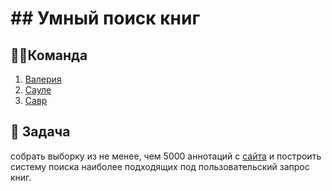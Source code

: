 # ## Умный поиск книг

## 🦸‍♂️Команда
1. [Валерия](https://github.com/valeri2393)
2. [Сауле](https://github.com/SauleBis)
3. [Савр](https://github.com/SavrOverSide)

## 🎯 Задача 
собрать выборку из не менее, чем 5000 аннотаций c [сайта](https://www.biblio-globus.ru/category?cid=182&pagenumber=1) и построить систему поиска наиболее подходящих под пользовательский запрос книг.
